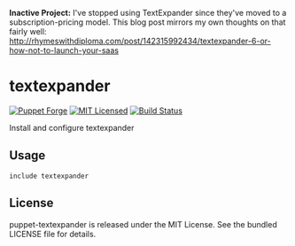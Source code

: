 **Inactive Project:** I've stopped using TextExpander since they've moved to a subscription-pricing model. This blog post mirrors my own thoughts on that fairly well: http://rhymeswithdiploma.com/post/142315992434/textexpander-6-or-how-not-to-launch-your-saas

textexpander
==============

[![Puppet Forge](https://img.shields.io/puppetforge/v/halyard/textexpander.svg)](https://forge.puppetlabs.com/halyard/textexpander)
[![MIT Licensed](https://img.shields.io/badge/license-MIT-green.svg)](https://tldrlegal.com/license/mit-license)
[![Build Status](https://img.shields.io/circleci/project/halyard/puppet-textexpander/master.svg)](https://circleci.com/gh/halyard/puppet-textexpander)

Install and configure textexpander

## Usage

```puppet
include textexpander
```

## License

puppet-textexpander is released under the MIT License. See the bundled LICENSE file for details.

